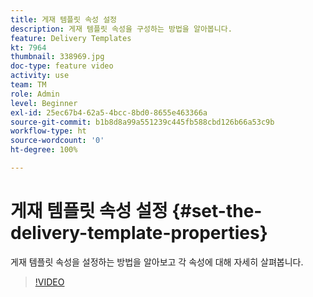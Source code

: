 ```yaml
---
title: 게재 템플릿 속성 설정
description: 게재 템플릿 속성을 구성하는 방법을 알아봅니다.
feature: Delivery Templates
kt: 7964
thumbnail: 338969.jpg
doc-type: feature video
activity: use
team: TM
role: Admin
level: Beginner
exl-id: 25ec67b4-62a5-4bcc-8bd0-8655e463366a
source-git-commit: b1b8d8a99a551239c445fb588cbd126b66a53c9b
workflow-type: ht
source-wordcount: '0'
ht-degree: 100%

---
```


# 게재 템플릿 속성 설정 {#set-the-delivery-template-properties}

게재 템플릿 속성을 설정하는 방법을 알아보고 각 속성에 대해 자세히 살펴봅니다.

>[!VIDEO](https://video.tv.adobe.com/v/338969?quality=12&learn=on)
